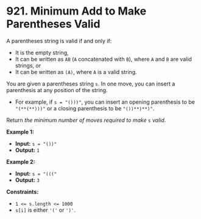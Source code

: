 # 921. Minimum Add to Make Parentheses Valid

A parentheses string is valid if and only if:

*   It is the empty string,
*   It can be written as `AB` (`A` concatenated with `B`), where `A` and `B` are valid strings, or
*   It can be written as `(A)`, where `A` is a valid string.

You are given a parentheses string `s`. In one move, you can insert a parenthesis at any position of the string.

*   For example, if `s = "()))"`, you can insert an opening parenthesis to be `"(**(**)))"` or a closing parenthesis to be `"())**)**)"`.

Return _the minimum number of moves required to make_ `s` _valid_.

**Example 1:**

* **Input:** `s = "())"`
* **Output:** `1`

**Example 2:**

* **Input:** `s = "((("`
* **Output:** `3`

**Constraints:**

*   `1 <= s.length <= 1000`
*   `s[i]` is either `'('` or `')'`.
